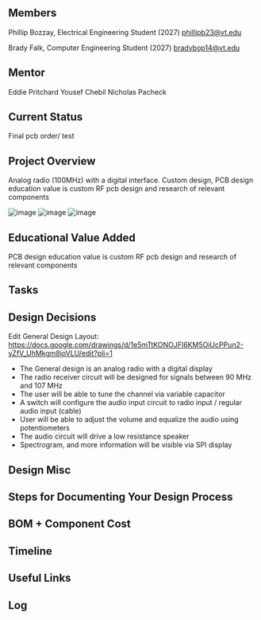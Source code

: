 ## Members
Phillip Bozzay, Electrical Engineering Student (2027)
phillipb23@vt.edu

Brady Falk, Computer Engineering Student (2027)
bradybop14@vt.edu

## Mentor
Eddie Pritchard 
Yousef Chebil
Nicholas Pacheck

## Current Status
Final pcb order/ test 

## Project Overview

Analog radio (100MHz) with a digital interface.
Custom design, PCB design education value is custom RF pcb design and research of relevant components

![image](https://github.com/user-attachments/assets/4c5f7746-ea4c-4181-ac74-f8424c8904d6)
![image](https://github.com/user-attachments/assets/8ed68dd2-c509-4e69-9a56-389918d56406)
![image](https://github.com/user-attachments/assets/86a97863-0b0f-4a7e-a492-9e70d1a9c379)


## Educational Value Added

PCB design education value is custom RF pcb design and research of relevant components

## Tasks


## Design Decisions

Edit
General Design Layout: https://docs.google.com/drawings/d/1e5mTtKONOJFI6KM5OiUcPPun2-vZfV_UhMkgm8joVLU/edit?pli=1
- The General design is an analog radio with a digital display
- The radio receiver circuit will be designed for signals between 90 MHz and 107 MHz
- The user will be able to tune the channel via variable capacitor
- A switch will configure the audio input circuit to radio input / regular audio input (cable)
- User will be able to adjust the volume and equalize the audio using potentiometers
- The audio circuit will drive a low resistance speaker 
- Spectrogram, and more information  will be visible via SPI display



## Design Misc

## Steps for Documenting Your Design Process

<!-- Your Text Here. You may work with your mentor on this later when they are assigned -->

## BOM + Component Cost

<!-- Your Text Here. You may work with your mentor on this later when they are assigned -->

## Timeline


<!-- Your Text Here. You may work with your mentor on this later when they are assigned -->

## Useful Links

<!-- Your Text Here. You may work with your mentor on this later when they are assigned -->

## Log

<!-- Your Text Here. You may work with your mentor on this later when they are assigned -->
